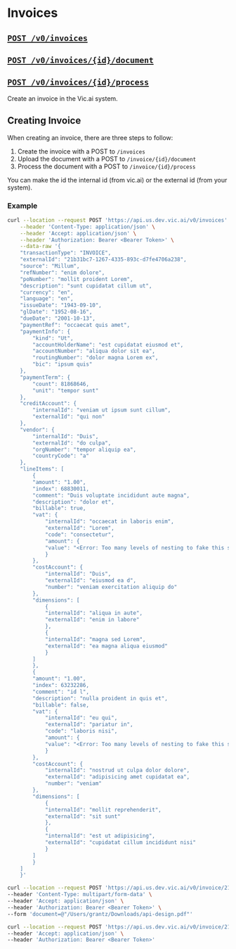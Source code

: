 # Invoices

## [`POST /v0/invoices`](../../vic.api.v0.html#/invoices/createInvoice)
## [`POST /v0/invoices/{id}/document`](../../vic.api.v0.html#/invoices/uploadDocumentInvoice)
## [`POST /v0/invoices/{id}/process`](../../vic.api.v0.html#/invoices/startProcessingInvoice)

Create an invoice in the Vic.ai system.

## Creating Invoice

When creating an invoice, there are three steps to follow:

1. Create the invoice with a POST to `/invoices`
2. Upload the document with a POST to `/invoice/{id}/document`
3. Process the document with a POST to `/invoice/{id}/process`

You can make the id the internal id (from vic.ai) or the external id (from your system).
### Example

```bash
curl --location --request POST 'https://api.us.dev.vic.ai/v0/invoices' \
    --header 'Content-Type: application/json' \
    --header 'Accept: application/json' \
    --header 'Authorization: Bearer <Bearer Token>' \
    --data-raw '{
    "transactionType": "INVOICE",
    "externalId": "21b31bc7-1267-4335-893c-d7fe4706a238",
    "source": "Millum",
    "refNumber": "enim dolore",
    "poNumber": "mollit proident Lorem",
    "description": "sunt cupidatat cillum ut",
    "currency": "en",
    "language": "en",
    "issueDate": "1943-09-10",
    "glDate": "1952-08-16",
    "dueDate": "2001-10-13",
    "paymentRef": "occaecat quis amet",
    "paymentInfo": {
        "kind": "Ut",
        "accountHolderName": "est cupidatat eiusmod et",
        "accountNumber": "aliqua dolor sit ea",
        "routingNumber": "dolor magna Lorem ex",
        "bic": "ipsum quis"
    },
    "paymentTerm": {
        "count": 81868646,
        "unit": "tempor sunt"
    },
    "creditAccount": {
        "internalId": "veniam ut ipsum sunt cillum",
        "externalId": "qui non"
    },
    "vendor": {
        "internalId": "Duis",
        "externalId": "do culpa",
        "orgNumber": "tempor aliquip ea",
        "countryCode": "a"
    },
    "lineItems": [
        {
        "amount": "1.00",
        "index": 68830011,
        "comment": "Duis voluptate incididunt aute magna",
        "description": "dolor et",
        "billable": true,
        "vat": {
            "internalId": "occaecat in laboris enim",
            "externalId": "Lorem",
            "code": "consectetur",
            "amount": {
            "value": "<Error: Too many levels of nesting to fake this schema>"
            }
        },
        "costAccount": {
            "internalId": "Duis",
            "externalId": "eiusmod ea d",
            "number": "veniam exercitation aliquip do"
        },
        "dimensions": [
            {
            "internalId": "aliqua in aute",
            "externalId": "enim in labore"
            },
            {
            "internalId": "magna sed Lorem",
            "externalId": "ea magna aliqua eiusmod"
            }
        ]
        },
        {
        "amount": "1.00",
        "index": 63232286,
        "comment": "id l",
        "description": "nulla proident in quis et",
        "billable": false,
        "vat": {
            "internalId": "eu qui",
            "externalId": "pariatur in",
            "code": "laboris nisi",
            "amount": {
            "value": "<Error: Too many levels of nesting to fake this schema>"
            }
        },
        "costAccount": {
            "internalId": "nostrud ut culpa dolor dolore",
            "externalId": "adipisicing amet cupidatat ea",
            "number": "veniam"
        },
        "dimensions": [
            {
            "internalId": "mollit reprehenderit",
            "externalId": "sit sunt"
            },
            {
            "internalId": "est ut adipisicing",
            "externalId": "cupidatat cillum incididunt nisi"
            }
        ]
        }
    ]
    }'
```

```bash
curl --location --request POST 'https://api.us.dev.vic.ai/v0/invoice/21 Duis sint pariatur/document?useSystem=INTERNAL' \
--header 'Content-Type: multipart/form-data' \
--header 'Accept: application/json' \
--header 'Authorization: Bearer <Bearer Token>' \
--form 'document=@"/Users/grantz/Downloads/api-design.pdf"'
```


```bash
curl --location --request POST 'https://api.us.dev.vic.ai/v0/invoice/21/process?useSystem=INTERNAL' \
--header 'Accept: application/json' \
--header 'Authorization: Bearer <Bearer Token>'
```
